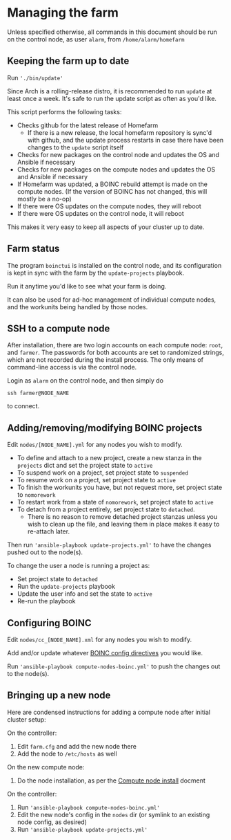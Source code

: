 # Managing the farm

Unless specified otherwise, all commands in this document should be
run on the control node, as user `alarm`, from `/home/alarm/homefarm`



## Keeping the farm up to date

Run `'./bin/update'`

Since Arch is a rolling-release distro, it is recommended to run
`update` at least once a week. It's safe to run the update script as
often as you'd like.

This script performs the following tasks:

* Checks github for the latest release of Homefarm
     * If there is a new release, the local homefarm repository is
       sync'd with github, and the update process restarts in case
       there have been changes to the `update` script itself
* Checks for new packages on the control node and updates the OS and
  Ansible if necessary
* Checks for new packages on the compute nodes and updates the OS and
  Ansible if necessary
* If Homefarm was updated, a BOINC rebuild attempt is made on the
  compute nodes. (If the version of BOINC has not changed, this will
  mostly be a no-op)
* If there were OS updates on the compute nodes, they will reboot
* If there were OS updates on the control node, it will reboot

This makes it very easy to keep all aspects of your cluster up to
date.



## Farm status

The program `boinctui` is installed on the control node, and its
configuration is kept in sync with the farm by the `update-projects`
playbook.

Run it anytime you'd like to see what your farm is doing.

It can also be used for ad-hoc management of individual compute nodes,
and the workunits being handled by those nodes.



## SSH to a compute node

After installation, there are two login accounts on each compute node:
`root`, and `farmer`. The passwords for both accounts are set to
randomized strings, which are not recorded during the install
process. The only means of command-line access is via the control
node.

Login as `alarm` on the control node, and then simply do

`ssh farmer@NODE_NAME`

to connect.



## Adding/removing/modifying BOINC projects

Edit `nodes/[NODE_NAME].yml` for any nodes you wish to modify.

* To define and attach to a new project, create a new stanza in the
  `projects` dict and set the project state to `active`
* To suspend work on a project, set project state to `suspended`
* To resume work on a project, set project state to `active`
* To finish the workunits you have, but not request more, set project state to `nomorework`
* To restart work from a state of `nomorework`, set project state to `active`
* To detach from a project entirely, set project state to
  `detached`.
  * There is no reason to remove detached project stanzas unless you
    wish to clean up the file, and leaving them in place makes it easy
    to re-attach later.

Then run `'ansible-playbook update-projects.yml'` to have the changes
pushed out to the node(s).

To change the user a node is running a project as:

* Set project state to `detached`
* Run the `update-projects` playbook
* Update the user info and set the state to `active`
* Re-run the playbook



## Configuring BOINC

Edit `nodes/cc_[NODE_NAME].xml` for any nodes you wish to modify.

Add and/or update whatever [BOINC config
directives](https://boinc.berkeley.edu/wiki/Client_configuration) you
would like.

Run `'ansible-playbook compute-nodes-boinc.yml'` to push the changes
out to the node(s).



## Bringing up a new node

Here are condensed instructions for adding a compute node after
initial cluster setup:

On the controller:
1. Edit `farm.cfg` and add the new node there
1. Add the node to `/etc/hosts` as well

On the new compute node:
1. Do the node installation, as per the [Compute node
   install](https://github.com/firepear/homefarm/blob/master/docs/compute_install.md)
   docment

On the controller:
1. Run `'ansible-playbook compute-nodes-boinc.yml'`
1. Edit the new node's config in the `nodes` dir (or symlink to an
   existing node config, as desired)
1. Run `'ansible-playbook update-projects.yml'`

